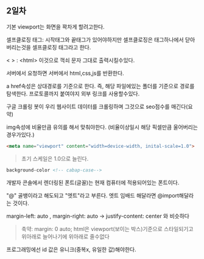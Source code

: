 ## 2일차
기본 viewport는 화면을 꽉차게 할려고한다.

셀프클로징 태그: 시작태그와 끝태그가 있어야하지만 셀프클로징은 태그하나에서 닫아버리는것을 셀프클로징 태그라고 한다.

&lt; &gt; : &lt;html&gt; 이것으로 꺽쇠 문자 그대로 출력시킬수있다.

서버에서 요청하면 서버에서 html,css,js를 반환한다.

a href속성은 상대경로를 기준으로 한다. 즉, 해당 파일에있는 폴더를 기준으로 경로를 탐색한다. 프로토콜까지 붙여야지 외부 링크를 사용할수있다.

구글 크롤링 봇이 우리 웹사이트 데이터를 크롤링하며 그것으로 seo점수를 매긴다(요약)

img속성에 비율만큼 유의를 해서 맞춰야한다. (비율이상일시 해당 픽셀만큼 울어버리는경우가있다.)

```HTML
<meta name="viewport" content="width=device-width, inital-scale=1.0">
```
> 초기 스케일은 1.0으로 늘린다.

```html
background-color <!-- cabap-case-->
```

개발자 콘솔에서 렌더링된 폰트(글꼴)는 현재 컴퓨터에 적용되어있는 폰트이다.

"@" 골뱅이라고 해도되고 "엣트"라고 부른다.
엣트 임배드 해달라면 @import해달라는 것이다.

margin-left: auto , margin-right: auto -> justify-content: center 와 비슷하다
> 축약: margin: 0 auto;
> html은 viewport(보이는 박스)기준으로 스타일되기고 위아래로 늘어나기에 위아래로 줄수없다

프로그래밍에선 id 값은 유니크(중복x, 유일한 값)해야한다.
